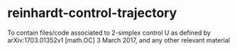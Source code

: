 # reinhardt-control-trajectory
To contain files/code associated to 2-simplex control U as defined by arXiv:1703.01352v1 [math.OC] 3 March 2017, and any other relevant material
